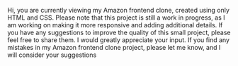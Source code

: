 Hi, 
you are currently viewing my Amazon frontend clone, created using only HTML and CSS. 
Please note that this project is still a work in progress, as I am working on making it more responsive and adding additional details. 
If you have any suggestions to improve the quality of this small project, please feel free to share them. 
I would greatly appreciate your input. If you find any mistakes in my Amazon frontend clone project, please let me know, and I will consider your suggestions
